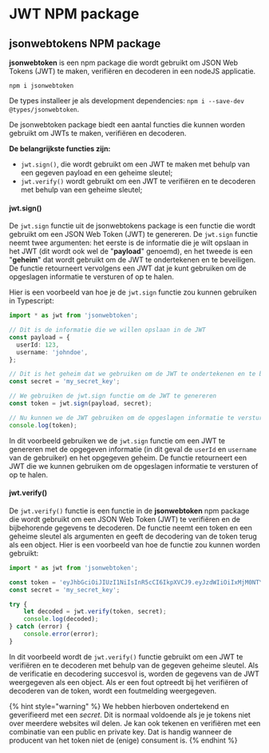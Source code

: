 # JWT NPM package

## jsonwebtokens NPM package

**jsonwebtoken** is een npm package die wordt gebruikt om JSON Web Tokens (JWT) te maken, verifiëren en decoderen in een nodeJS applicatie.

```
npm i jsonwebtoken
```

De types installeer je als development dependencies: `npm i --save-dev @types/jsonwebtoken`.

De jsonwebtoken package biedt een aantal functies die kunnen worden gebruikt om JWTs te maken, verifiëren en decoderen.

**De belangrijkste functies zijn:**

* `jwt.sign()`, die wordt gebruikt om een JWT te maken met behulp van een gegeven payload en een geheime sleutel;
* `jwt.verify()` wordt gebruikt om een JWT te verifiëren en te decoderen met behulp van een geheime sleutel;

#### jwt.sign()

De `jwt.sign` functie uit de jsonwebtokens package is een functie die wordt gebruikt om een JSON Web Token (JWT) te genereren. De `jwt.sign` functie neemt twee argumenten: het eerste is de informatie die je wilt opslaan in het JWT (dit wordt ook wel de "**payload**" genoemd), en het tweede is een "**geheim**" dat wordt gebruikt om de JWT te ondertekenen en te beveiligen. De functie retourneert vervolgens een JWT dat je kunt gebruiken om de opgeslagen informatie te versturen of op te halen.

Hier is een voorbeeld van hoe je de `jwt.sign` functie zou kunnen gebruiken in Typescript:

```typescript
import * as jwt from 'jsonwebtoken';

// Dit is de informatie die we willen opslaan in de JWT
const payload = {
  userId: 123,
  username: 'johndoe',
};

// Dit is het geheim dat we gebruiken om de JWT te ondertekenen en te beveiligen
const secret = 'my_secret_key';

// We gebruiken de jwt.sign functie om de JWT te genereren
const token = jwt.sign(payload, secret);

// Nu kunnen we de JWT gebruiken om de opgeslagen informatie te versturen of op te halen
console.log(token);
```

In dit voorbeeld gebruiken we de `jwt.sign` functie om een JWT te genereren met de opgegeven informatie (in dit geval de `userId` en `username` van de gebruiker) en het opgegeven geheim. De functie retourneert een JWT die we kunnen gebruiken om de opgeslagen informatie te versturen of op te halen.

#### jwt.verify()

De `jwt.verify()` functie is een functie in de **jsonwebtoken** npm package die wordt gebruikt om een JSON Web Token (JWT) te verifiëren en de bijbehorende gegevens te decoderen. De functie neemt een token en een geheime sleutel als argumenten en geeft de decodering van de token terug als een object. Hier is een voorbeeld van hoe de functie zou kunnen worden gebruikt:

```typescript
import * as jwt from 'jsonwebtoken';

const token = 'eyJhbGciOiJIUzI1NiIsInR5cCI6IkpXVCJ9.eyJzdWIiOiIxMjM0NTY3ODkwIiwibmFtZSI6IkpvaG4gRG9lIiwiaWF0IjoxNTE2MjM5MDIyfQ.SflKxwRJSMeKKF2QT4fwpMeJf36POk6yJV_adQssw5c';
const secret = 'my_secret_key';

try {
    let decoded = jwt.verify(token, secret);
    console.log(decoded);
} catch (error) {
    console.error(error);
}
```

In dit voorbeeld wordt de `jwt.verify()` functie gebruikt om een JWT te verifiëren en te decoderen met behulp van de gegeven geheime sleutel. Als de verificatie en decodering succesvol is, worden de gegevens van de JWT weergegeven als een object. Als er een fout optreedt bij het verifiëren of decoderen van de token, wordt een foutmelding weergegeven.

{% hint style="warning" %}
We hebben hierboven ondertekend en geverifieerd met een _secret_. Dit is normaal voldoende als je je tokens niet over meerdere websites wil delen. Je kan ook tekenen en verifiëren met een combinatie van een public en private key. Dat is handig wanneer de producent van het token niet de (enige) consument is.
{% endhint %}
